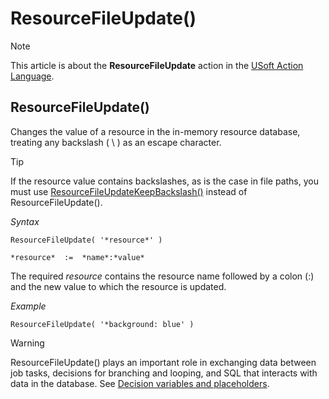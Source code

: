 # ResourceFileUpdate()



> [!NOTE]
> This article is about the **ResourceFileUpdate** action in the [USoft Action Language](/docs/Task%20flow/Action%20Language%20reference/USoft%20Action%20Language.md).

## **ResourceFileUpdate()**

Changes the value of a resource in the in-memory resource database, treating any backslash ( \\ ) as an escape character.

> [!TIP]
> If the resource value contains backslashes, as is the case in file paths, you must use [ResourceFileUpdateKeepBackslash()](/docs/Task%20flow/Action%20Language%20reference%20I-R/ResourceFileUpdateKeepBackslash.md) instead of ResourceFileUpdate().

*Syntax*

```
ResourceFileUpdate( '*resource*' )

*resource*  :=  *name*:*value*
```

The required *resource* contains the resource name followed by a colon (:) and the new value to which the resource is updated.

*Example*

```
ResourceFileUpdate( '*background: blue' )
```

> [!WARNING]
> ResourceFileUpdate() plays an important role in exchanging data between job tasks, decisions for branching and looping, and SQL that interacts with data in the database. See [Decision variables and placeholders](/docs/Task%20flow/Decisions/Decision%20variables%20and%20placeholders.md).

 
